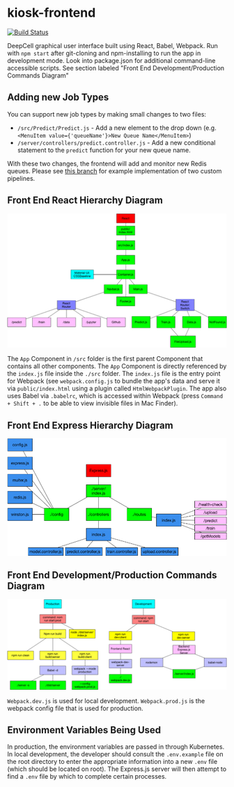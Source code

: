 # kiosk-frontend

[![Build Status](https://travis-ci.com/vanvalenlab/kiosk-frontend.svg?branch=master)](https://travis-ci.com/vanvalenlab/kiosk-frontend)

DeepCell graphical user interface built using React, Babel, Webpack. Run with `npm start` after git-cloning and npm-installing to run the app in development mode. Look into package.json for additional command-line accessible scripts. See section labeled "Front End Development/Production Commands Diagram"

## Adding new Job Types

You can support new job types by making small changes to two files:

* `/src/Predict/Predict.js` - Add a new element to the drop down (e.g. `<MenuItem value={'queueName'}>New Queue Name</MenuItem>`)
* `/server/controllers/predict.controller.js` - Add a new conditional statement to the `predict` function for your new queue name.

With these two changes, the frontend will add and monitor new Redis queues. Please see [this branch](https://github.com/vanvalenlab/kiosk-frontend/tree/mibi) for example implementation of two custom pipelines.

## Front End React Hierarchy Diagram
![Alt text](./docs/kiosk-frontend-react.png)

The `App` Component in `/src` folder is the first parent Component that contains all other components. The `App` Component is directly referenced by the `index.js` file inside the `./src` folder. The `index.js` file is the entry point for Webpack (see `webpack.config.js` to bundle the app's data and serve it via `public/index.html` using a plugin called `HtmlWebpackPlugin`. The app also uses Babel via `.babelrc`, which is accessed within Webpack (press `Command + Shift + .` to be able to view invisible files in Mac Finder).

## Front End Express Hierarchy Diagram
![Alt text](./docs/kiosk-frontend-express.png)

## Front End Development/Production Commands Diagram
![Alt text](./docs/kiosk-frontend-serving.png)

`Webpack.dev.js` is used for local development. `Webpack.prod.js` is the webpack config file that is used for production.

## Environment Variables Being Used
In production, the environment variables are passed in through Kubernetes. In local development, the developer should consult the `.env.example` file on the root directory to enter the appropriate information into a new `.env` file (which should be located on root). The Express.js server will then attempt to find a `.env` file by which to complete certain processes.
